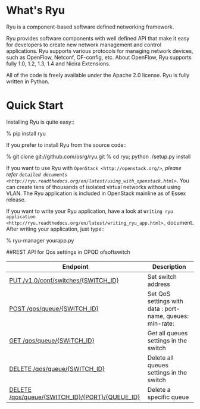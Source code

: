 What's Ryu
==========
Ryu is a component-based software defined networking framework.

Ryu provides software components with well defined API that make it
easy for developers to create new network management and control
applications. Ryu supports various protocols for managing network
devices, such as OpenFlow, Netconf, OF-config, etc. About OpenFlow,
Ryu supports fully 1.0, 1.2, 1.3, 1.4 and Nicira Extensions.

All of the code is freely available under the Apache 2.0 license. Ryu
is fully written in Python.


Quick Start
===========
Installing Ryu is quite easy::

   % pip install ryu

If you prefer to install Ryu from the source code::

   % git clone git://github.com/osrg/ryu.git
   % cd ryu; python ./setup.py install

If you want to use Ryu with `OpenStack <http://openstack.org/>`_,
please refer `detailed documents <http://ryu.readthedocs.org/en/latest/using_with_openstack.html>`_.
You can create tens of thousands of isolated virtual networks without
using VLAN.  The Ryu application is included in OpenStack mainline as
of Essex release.

If you want to write your Ryu application, have a look at
`Writing ryu application <http://ryu.readthedocs.org/en/latest/writing_ryu_app.html>`_ document.
After writing your application, just type::

   % ryu-manager yourapp.py


##REST API for Qos settings in CPQD ofsoftswitch

| Endpoint | Description |
| ---- | --------------- |
| [PUT /v1.0/conf/switches/{SWITCH_ID}](/v3_resources/blocks.md#get-usersloginblocks) | Set switch address |
| [POST /qos/queue/{SWITCH_ID}](/v3_resources/blocks.md#put-usersuserblockstarget) | Set QoS settings with data : port-name, queues: min-rate: |
| [GET /qos/queue/{SWITCH_ID}](/v3_resources/blocks.md#delete-usersuserblockstarget) | Get all queues settings in the switch |
| [DELETE /qos/queue/{SWITCH_ID}](/v3_resources/blocks.md#delete-usersuserblockstarget) | Delete all queues settings in the switch |
| [DELETE /qos/queue/{SWITCH_ID}/{PORT}/{QUEUE_ID}](/v3_resources/blocks.md#delete-usersuserblockstarget) | Delete a specific queue |


